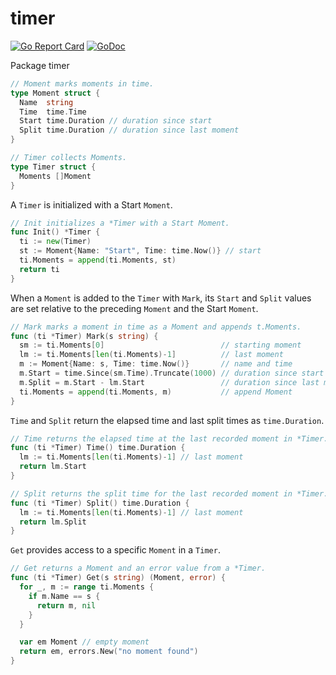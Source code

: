timer
=====

[![Go Report Card](https://goreportcard.com/badge/github.com/jychri/timer)](https://goreportcard.com/report/github.com/jychri/timer) [![GoDoc](https://godoc.org/github.com/jychri/timer?status.svg)](https://godoc.org/github.com/jychri/timer)

Package timer 

```go
// Moment marks moments in time.
type Moment struct {
  Name  string
  Time  time.Time
  Start time.Duration // duration since start
  Split time.Duration // duration since last moment
}

// Timer collects Moments.
type Timer struct {
  Moments []Moment
}
```

A `Timer` is initialized with a Start `Moment`.

```go
// Init initializes a *Timer with a Start Moment.
func Init() *Timer {
  ti := new(Timer)
  st := Moment{Name: "Start", Time: time.Now()} // start
  ti.Moments = append(ti.Moments, st)
  return ti
}
```

When a `Moment` is added to the `Timer` with `Mark`, its `Start` and `Split` values are
set relative to the preceding `Moment` and the Start `Moment`.

```go
// Mark marks a moment in time as a Moment and appends t.Moments.
func (ti *Timer) Mark(s string) {
  sm := ti.Moments[0]                          // starting moment
  lm := ti.Moments[len(ti.Moments)-1]          // last moment
  m := Moment{Name: s, Time: time.Now()}       // name and time
  m.Start = time.Since(sm.Time).Truncate(1000) // duration since start
  m.Split = m.Start - lm.Start                 // duration since last moment
  ti.Moments = append(ti.Moments, m)           // append Moment
}
```

`Time` and `Split` return the elapsed time and last split times 
as `time.Duration`.

```go
// Time returns the elapsed time at the last recorded moment in *Timer.
func (ti *Timer) Time() time.Duration {
  lm := ti.Moments[len(ti.Moments)-1] // last moment
  return lm.Start
}

// Split returns the split time for the last recorded moment in *Timer.
func (ti *Timer) Split() time.Duration {
  lm := ti.Moments[len(ti.Moments)-1] // last moment
  return lm.Split
}
```

`Get` provides access to a specific `Moment` in a `Timer`.

``` go
// Get returns a Moment and an error value from a *Timer.
func (ti *Timer) Get(s string) (Moment, error) {
  for _, m := range ti.Moments {
    if m.Name == s {
      return m, nil
    }
  }

  var em Moment // empty moment
  return em, errors.New("no moment found")
}
```

